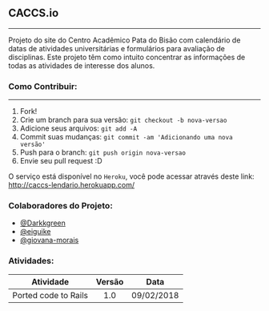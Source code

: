 ## CACCS.io
---
Projeto do site do Centro Acadêmico Pata do Bisão com calendário de datas de atividades universitárias e formulários para avaliação de disciplinas. Este projeto têm como intuito concentrar as informações de todas as atividades de interesse dos alunos.

### Como Contribuir:
---
1. Fork!
2. Crie um branch para sua versão: `git checkout -b nova-versao`
3. Adicione seus arquivos: `git add -A`
4. Commit suas mudanças: `git commit -am 'Adicionando uma nova versão'`
5. Push para o branch: `git push origin nova-versao`
6. Envie seu pull request :D

O serviço está disponível no `Heroku`, você pode acessar através deste link:
http://caccs-lendario.herokuapp.com/

### Colaboradores do Projeto:
- [@Darkkgreen](https://github.com/Darkkgreen)
- [@eiguike](https://github.com/eiguike)
- [@giovana-morais](https://github.com/giovana-morais)


### Atividades:
|Atividade							|Versão      |Data	    |
| ----------------------------------|:----------:|:------------:|
|	Ported code to Rails			| 1.0 |		09/02/2018	|
